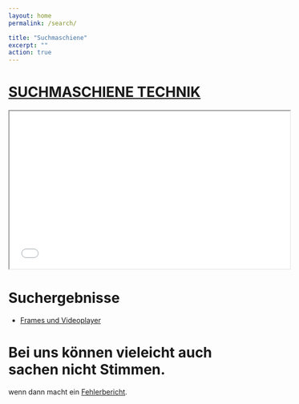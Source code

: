 ```yaml
---
layout: home
permalink: /search/

title: "Suchmaschiene"
excerpt: ""
action: true
---
```

<script>
  alert("Herzlich Wilkommen bei der Suchmaschiene Technik, Es können nicht alle sachen stimmen.")
  alert("Herzlich Wilkommen bei der Suchmaschiene Technik, Es können nicht alle sachen stimmen.")
</script>
  
# [SUCHMASCHIENE TECHNIK](/search)
<iframe width="560" height="315" src="/menu.html" ></iframe>

# Suchergebnisse
- [Frames und Videoplayer](/search/frame)

# Bei uns können vieleicht auch sachen nicht Stimmen.
wenn dann macht ein [Fehlerbericht](https://github.com/die-techniker/die-techniker.github.io/issues/new/choose).
